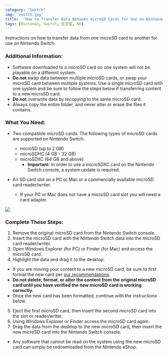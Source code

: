 ```yaml
---
category: "Switch"
img: "switch.jpg"
title:  "How to Transfer Data Between microSD Cards for Use on Nintendo Switch"
tags: [Nintendo, Switch, 任天堂, NS]
---
```

Instructions on how to transfer data from one microSD card to another for use on Nintendo Switch.

### Additional Information:

* Software downloaded to a microSD card on one system will not be playable on a different system.
* **Do not** swap data between multiple microSD cards, or swap your microSD card between multiple systems. Use a single microSD card with one system and be sure to follow the steps below if transferring content to a new microSD card.
* **Do not** overwrite data by recopying to the same microSD card.
* Always copy the entire folder, and never alter or erase the files it contains.

### What You Need:

* Two compatible microSD cards. The following types of microSD cards are supported on Nintendo Switch:
  * microSD (up to 2 GB)
  * microSDHC (4 GB - 32 GB)
  * microSDXC (64 GB and above)
    * **Important**: In order to use a microSDXC card on the Nintendo Switch console, a system update is required.

* An SD card slot on a PC or Mac or a commercially available microSD card reader/writer.
  * If your PC or Mac does not have a microSD card slot you will need a card adapter.

![](https://www.nintendo.com/consumer/assets/media/images/switch/common/hac-art-sdcard_pcformat_process.jpg)

### Complete These Steps:

1. Remove the original microSD card from the Nintendo Switch console.
2. Insert the microSD card with the Nintendo Switch data into the microSD card reader/writer.
3. Open Windows Explorer (for PC) or Finder (for Mac) and access the microSD card.
4. Highlight the data and drag it to the desktop.
  * If you are moving your content to a new microSD card, be sure to first format the new card per [our recommendations](https://www.sdcard.org/downloads/formatter_4/).
  * **Do not delete, format, or alter the content from the original microSD card until you have verified the new microSD card is working correctly.**
  * Once the new card has been formatted, continue with the instructions below.
5. Eject the first microSD card, then insert the second microSD card into the slot or reader/writer.
6. Using Windows Explorer or Finder access the microSD card again.
7. Drag the data from the desktop to the new microSD card, then insert the new microSD card into the Nintendo Switch console.
  * Any software that cannot be read on the system using the new microSD card can simply be redownloaded from the Nintendo eShop.
